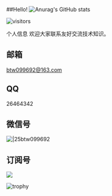 
##Hello!
![Anurag's GitHub stats](https://github-readme-stats.vercel.app/api?username=Win-Chin)

![visitors](https://visitor-badge.glitch.me/badge?page_id=Win-Chin&left_color=green&right_color=red)


个人信息
欢迎大家联系友好交流技术知识。
## 邮箱
btw099692@163.com
## QQ
26464342
## 微信号
![|25](https://cdn.jsdelivr.net/gh/BTW-Q/blog_img/image/202409091002741.svg)btw099692
## 订阅号
![](https://cdn.jsdelivr.net/gh/BTW-Q/blog_img/image/202408311106894.jpg)

![trophy](https://github-profile-trophy.vercel.app/?username=Win-Chin)
